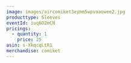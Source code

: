 ```yaml
---
image: images/aircomiket3eymm5wpvoaowee2.jpg
producttype: Sleeves
eventId: iuq6O2mCN
pricings:
  - quantity: 1
    price: 25
asin: s-XkqcqLtR1
merchandise: comiket
---
```

